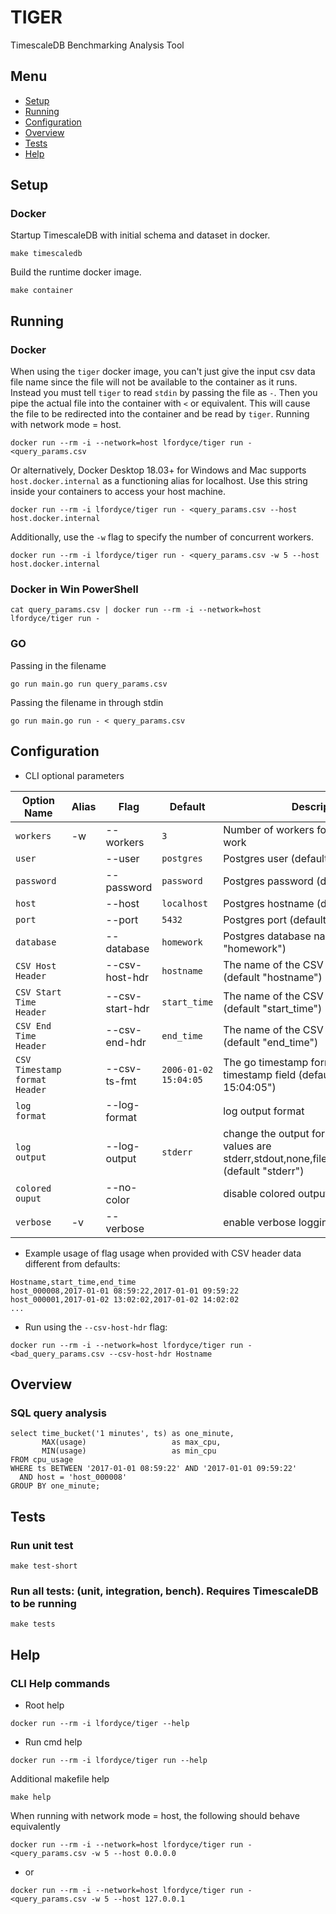 # TIGER
TimescaleDB Benchmarking Analysis Tool

Menu
----

- [Setup](#setup)
- [Running](#running)
- [Configuration](#configuration)
- [Overview](#overview)
- [Tests](#tests)
- [Help](#help)

Setup
--------

### Docker

Startup TimescaleDB with initial schema and dataset in docker.

```shell
make timescaledb
```

Build the runtime docker image.

```shell
make container
```

Running
--------

### Docker

When using the `tiger` docker image, you can't just give the input csv data file name since the file will not be
available to the container as it runs. Instead you must tell `tiger` to read `stdin` by passing the file as `-`. Then
you pipe the actual file into the container with `<` or equivalent. This will cause the file to be redirected into the
container and be read by `tiger`.
Running with network mode = host.

```shell
docker run --rm -i --network=host lfordyce/tiger run - <query_params.csv
```

Or alternatively, Docker Desktop 18.03+ for Windows and Mac supports `host.docker.internal` as a functioning alias for
localhost. Use this string inside your containers to access your host machine.

```shell
docker run --rm -i lfordyce/tiger run - <query_params.csv --host host.docker.internal
```

Additionally, use the `-w` flag to specify the number of concurrent workers.

```shell
docker run --rm -i lfordyce/tiger run - <query_params.csv -w 5 --host host.docker.internal
```

### Docker in Win PowerShell

```shell
cat query_params.csv | docker run --rm -i --network=host lfordyce/tiger run -
```

### GO

Passing in the filename

```shell
go run main.go run query_params.csv
```

Passing the filename in through stdin

```shell
go run main.go run - < query_params.csv
```

Configuration
--------

- CLI optional parameters

|Option Name|Alias|Flag|Default|Description|
|-------------------------------|--|-------------------|----------------|-------------------------------------------------|
|`workers`                      |-w|--workers           |`3`            |Number of workers for concurrency work|
|`user`                         |  |--user              |`postgres`     |Postgres user (default "postgres")|
|`password`                     |  |--password          |`password`     |Postgres password (default "password")|
|`host`                         |  |--host              |`localhost`    |Postgres hostname (default "localhost")|
|`port`                         |  |--port              |`5432`         |Postgres port (default 5432)|
|`database`                     |  |--database          |`homework`     |Postgres database name (default "homework")|
|`CSV Host Header`              |  |--csv-host-hdr      |`hostname`     |The name of the CSV host id header (default "hostname")|
|`CSV Start Time Header`        |  |--csv-start-hdr     |`start_time`   |The name of the CSV start time header (default "start_time")|
|`CSV End Time Header`          |  |--csv-end-hdr       |`end_time`     |The name of the CSV end time header (default "end_time")|
|`CSV Timestamp format Header`  |  |--csv-ts-fmt        |`2006-01-02 15:04:05` |The go timestamp format of the CSV timestamp field (default "2006-01-02 15:04:05")|
|`log format`                   |  |--log-format        |                |log output format|
|`log output`                   |  |--log-output        |`stderr`        |change the output for tiger logs, possible values are stderr,stdout,none,file[=./path.fileformat] (default "stderr")|
|`colored ouput`                |  |--no-color          |                |disable colored output|
|`verbose`                      |-v|--verbose           |                |enable verbose logging|

- Example usage of flag usage when provided with CSV header data different from defaults:
```shell
Hostname,start_time,end_time
host_000008,2017-01-01 08:59:22,2017-01-01 09:59:22
host_000001,2017-01-02 13:02:02,2017-01-02 14:02:02
...
```
- Run using the `--csv-host-hdr` flag:
```shell
docker run --rm -i --network=host lfordyce/tiger run - <bad_query_params.csv --csv-host-hdr Hostname
```

Overview
--------

### SQL query analysis

```postgresql
select time_bucket('1 minutes', ts) as one_minute,
       MAX(usage)                   as max_cpu,
       MIN(usage)                   as min_cpu
FROM cpu_usage
WHERE ts BETWEEN '2017-01-01 08:59:22' AND '2017-01-01 09:59:22'
  AND host = 'host_000008'
GROUP BY one_minute;
```

Tests
--------

### Run unit test
```shell
make test-short
```

### Run all tests: (unit, integration, bench). Requires TimescaleDB to be running
```shell
make tests
```


Help
--------

### CLI Help commands
* Root help
```shell
docker run --rm -i lfordyce/tiger --help
```
* Run cmd help
```shell
docker run --rm -i lfordyce/tiger run --help
```

Additional makefile help
```shell
make help
```

When running with network mode = host, the following should behave equivalently
```shell
docker run --rm -i --network=host lfordyce/tiger run - <query_params.csv -w 5 --host 0.0.0.0
```
* or
```shell
docker run --rm -i --network=host lfordyce/tiger run - <query_params.csv -w 5 --host 127.0.0.1
```